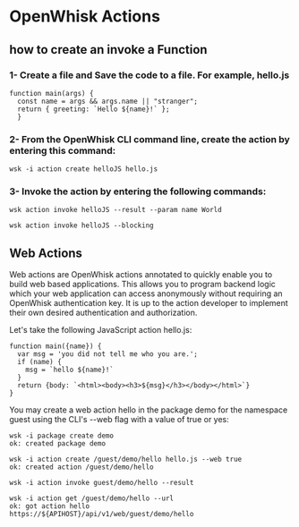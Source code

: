 # OpenWhisk Actions
## how to create an invoke a Function
### 1- Create a file and Save the code to a file. For example, hello.js

    function main(args) {
      const name = args && args.name || "stranger";
      return { greeting: `Hello ${name}!` };
      }
### 2- From the OpenWhisk CLI command line, create the action by entering this command:

    wsk -i action create helloJS hello.js
### 3- Invoke the action by entering the following commands:

    wsk action invoke helloJS --result --param name World

    wsk action invoke helloJS --blocking


## Web Actions
Web actions are OpenWhisk actions annotated to quickly enable you to build web based applications. This allows you to program backend logic which your web application can access anonymously without requiring an OpenWhisk authentication key. It is up to the action developer to implement their own desired authentication and authorization.

Let's take the following JavaScript action hello.js:

    function main({name}) {
      var msg = 'you did not tell me who you are.';
      if (name) {
        msg = `hello ${name}!`
      }
      return {body: `<html><body><h3>${msg}</h3></body></html>`}
    }
You may create a web action hello in the package demo for the namespace guest using the CLI's --web flag with a value of true or yes:

    wsk -i package create demo
    ok: created package demo
    
    wsk -i action create /guest/demo/hello hello.js --web true
    ok: created action /guest/demo/hello

    wsk -i action invoke guest/demo/hello --result
    
    wsk -i action get /guest/demo/hello --url
    ok: got action hello
    https://${APIHOST}/api/v1/web/guest/demo/hello
    
